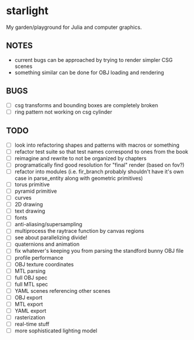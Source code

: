 # starlight

My garden/playground for Julia and computer graphics.

## NOTES
- current bugs can be approached by trying to render simpler CSG scenes
- something similar can be done for OBJ loading and rendering

## BUGS
- [ ] csg transforms and bounding boxes are completely broken
- [ ] ring pattern not working on csg cylinder

## TODO
- [ ] look into refactoring shapes and patterns with macros or something
- [ ] refactor test suite so that test names correspond to ones from the book
- [ ] reimagine and rewrite to not be organized by chapters
- [ ] programatically find good resolution for "final" render (based on fov?)
- [ ] refactor into modules (i.e. fir_branch probably shouldn't have it's own case in parse_entity along with geometric primitives)
- [ ] torus primitive
- [ ] pyramid primitive
- [ ] curves
- [ ] 2D drawing
- [ ] text drawing
- [ ] fonts
- [ ] anti-aliasing/supersampling
- [ ] multiprocess the raytrace function by canvas regions
- [ ] see about parallelizing divide!
- [ ] quaternions and animation
- [ ] fix whatever's keeping you from parsing the standford bunny OBJ file
- [ ] profile performance
- [ ] OBJ texture coordinates
- [ ] MTL parsing
- [ ] full OBJ spec
- [ ] full MTL spec
- [ ] YAML scenes referencing other scenes
- [ ] OBJ export
- [ ] MTL export
- [ ] YAML export
- [ ] rasterization
- [ ] real-time stuff
- [ ] more sophisticated lighting model
